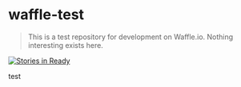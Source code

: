 # waffle-test 
> This is a test repository for development on Waffle.io. Nothing interesting exists here.

[![Stories in Ready](https://badge.waffle.io/burtonjc/waffle-test.svg?label=ready&title=Ready)](http://waffle.io/burtonjc/waffle-test)

test
